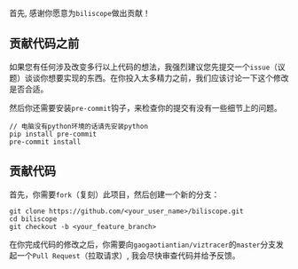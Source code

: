 首先, 感谢你愿意为`biliscope`做出贡献！

## 贡献代码之前

如果您有任何涉及改变多行以上代码的想法，我强烈建议您先提交一个`issue`（议题）谈谈你想要实现的东西。在你投入太多精力之前，我们应该讨论一下这个修改是否合适。

然后你还需要安装`pre-commit`钩子，来检查你的提交有没有一些细节上的问题。

```
// 电脑没有python环境的话请先安装python
pip install pre-commit
pre-commit install
```

## 贡献代码

首先，你需要`fork`（复刻）此项目，然后创建一个新的分支：

```
git clone https://github.com/<your_user_name>/biliscope.git
cd biliscope
git checkout -b <your_feature_branch>
```

在你完成代码的修改之后，你需要向`gaogaotiantian/viztracer`的`master`分支发起一个`Pull Request`（拉取请求）, 我会尽快审查代码并给予反馈。
